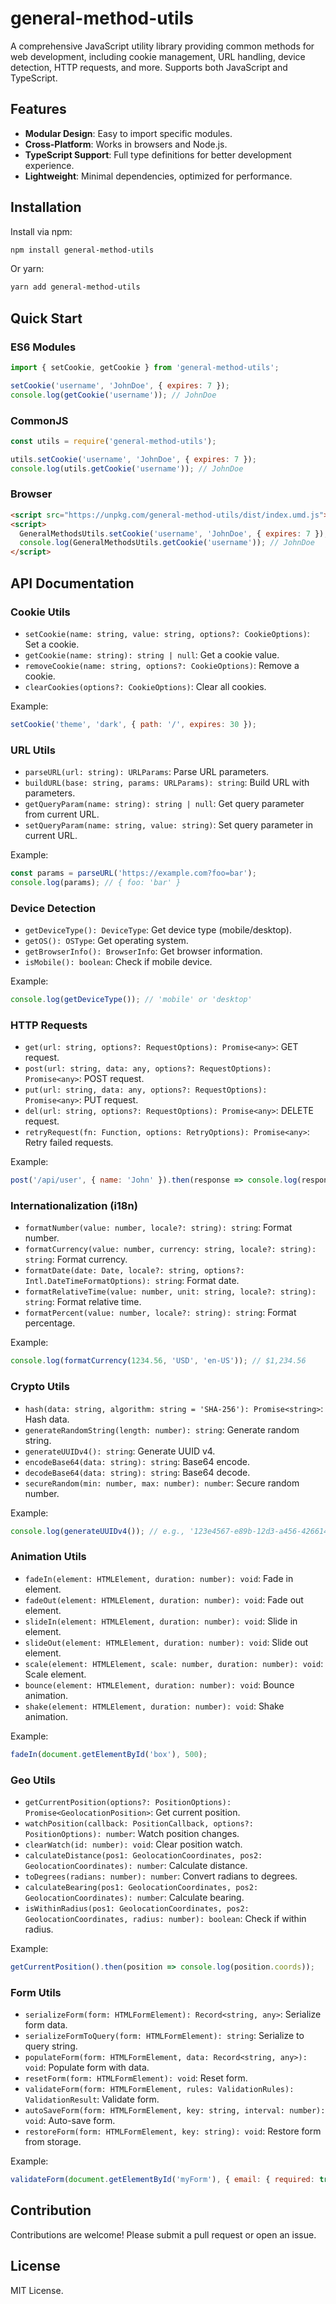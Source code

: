 # general-method-utils

A comprehensive JavaScript utility library providing common methods for web development, including cookie management, URL handling, device detection, HTTP requests, and more. Supports both JavaScript and TypeScript.

## Features

- **Modular Design**: Easy to import specific modules.
- **Cross-Platform**: Works in browsers and Node.js.
- **TypeScript Support**: Full type definitions for better development experience.
- **Lightweight**: Minimal dependencies, optimized for performance.

## Installation

Install via npm:

```bash
npm install general-method-utils
```

Or yarn:

```bash
yarn add general-method-utils
```

## Quick Start

### ES6 Modules

```javascript
import { setCookie, getCookie } from 'general-method-utils';

setCookie('username', 'JohnDoe', { expires: 7 });
console.log(getCookie('username')); // JohnDoe
```

### CommonJS

```javascript
const utils = require('general-method-utils');

utils.setCookie('username', 'JohnDoe', { expires: 7 });
console.log(utils.getCookie('username')); // JohnDoe
```

### Browser

```html
<script src="https://unpkg.com/general-method-utils/dist/index.umd.js"></script>
<script>
  GeneralMethodsUtils.setCookie('username', 'JohnDoe', { expires: 7 });
  console.log(GeneralMethodsUtils.getCookie('username')); // JohnDoe
</script>
```

## API Documentation

### Cookie Utils

- `setCookie(name: string, value: string, options?: CookieOptions)`: Set a cookie.
- `getCookie(name: string): string | null`: Get a cookie value.
- `removeCookie(name: string, options?: CookieOptions)`: Remove a cookie.
- `clearCookies(options?: CookieOptions)`: Clear all cookies.

Example:
```javascript
setCookie('theme', 'dark', { path: '/', expires: 30 });
```

### URL Utils

- `parseURL(url: string): URLParams`: Parse URL parameters.
- `buildURL(base: string, params: URLParams): string`: Build URL with parameters.
- `getQueryParam(name: string): string | null`: Get query parameter from current URL.
- `setQueryParam(name: string, value: string)`: Set query parameter in current URL.

Example:
```javascript
const params = parseURL('https://example.com?foo=bar');
console.log(params); // { foo: 'bar' }
```

### Device Detection

- `getDeviceType(): DeviceType`: Get device type (mobile/desktop).
- `getOS(): OSType`: Get operating system.
- `getBrowserInfo(): BrowserInfo`: Get browser information.
- `isMobile(): boolean`: Check if mobile device.

Example:
```javascript
console.log(getDeviceType()); // 'mobile' or 'desktop'
```

### HTTP Requests

- `get(url: string, options?: RequestOptions): Promise<any>`: GET request.
- `post(url: string, data: any, options?: RequestOptions): Promise<any>`: POST request.
- `put(url: string, data: any, options?: RequestOptions): Promise<any>`: PUT request.
- `del(url: string, options?: RequestOptions): Promise<any>`: DELETE request.
- `retryRequest(fn: Function, options: RetryOptions): Promise<any>`: Retry failed requests.

Example:
```javascript
post('/api/user', { name: 'John' }).then(response => console.log(response));
```

### Internationalization (i18n)

- `formatNumber(value: number, locale?: string): string`: Format number.
- `formatCurrency(value: number, currency: string, locale?: string): string`: Format currency.
- `formatDate(date: Date, locale?: string, options?: Intl.DateTimeFormatOptions): string`: Format date.
- `formatRelativeTime(value: number, unit: string, locale?: string): string`: Format relative time.
- `formatPercent(value: number, locale?: string): string`: Format percentage.

Example:
```javascript
console.log(formatCurrency(1234.56, 'USD', 'en-US')); // $1,234.56
```

### Crypto Utils

- `hash(data: string, algorithm: string = 'SHA-256'): Promise<string>`: Hash data.
- `generateRandomString(length: number): string`: Generate random string.
- `generateUUIDv4(): string`: Generate UUID v4.
- `encodeBase64(data: string): string`: Base64 encode.
- `decodeBase64(data: string): string`: Base64 decode.
- `secureRandom(min: number, max: number): number`: Secure random number.

Example:
```javascript
console.log(generateUUIDv4()); // e.g., '123e4567-e89b-12d3-a456-426614174000'
```

### Animation Utils

- `fadeIn(element: HTMLElement, duration: number): void`: Fade in element.
- `fadeOut(element: HTMLElement, duration: number): void`: Fade out element.
- `slideIn(element: HTMLElement, duration: number): void`: Slide in element.
- `slideOut(element: HTMLElement, duration: number): void`: Slide out element.
- `scale(element: HTMLElement, scale: number, duration: number): void`: Scale element.
- `bounce(element: HTMLElement, duration: number): void`: Bounce animation.
- `shake(element: HTMLElement, duration: number): void`: Shake animation.

Example:
```javascript
fadeIn(document.getElementById('box'), 500);
```

### Geo Utils

- `getCurrentPosition(options?: PositionOptions): Promise<GeolocationPosition>`: Get current position.
- `watchPosition(callback: PositionCallback, options?: PositionOptions): number`: Watch position changes.
- `clearWatch(id: number): void`: Clear position watch.
- `calculateDistance(pos1: GeolocationCoordinates, pos2: GeolocationCoordinates): number`: Calculate distance.
- `toDegrees(radians: number): number`: Convert radians to degrees.
- `calculateBearing(pos1: GeolocationCoordinates, pos2: GeolocationCoordinates): number`: Calculate bearing.
- `isWithinRadius(pos1: GeolocationCoordinates, pos2: GeolocationCoordinates, radius: number): boolean`: Check if within radius.

Example:
```javascript
getCurrentPosition().then(position => console.log(position.coords));
```

### Form Utils

- `serializeForm(form: HTMLFormElement): Record<string, any>`: Serialize form data.
- `serializeFormToQuery(form: HTMLFormElement): string`: Serialize to query string.
- `populateForm(form: HTMLFormElement, data: Record<string, any>): void`: Populate form with data.
- `resetForm(form: HTMLFormElement): void`: Reset form.
- `validateForm(form: HTMLFormElement, rules: ValidationRules): ValidationResult`: Validate form.
- `autoSaveForm(form: HTMLFormElement, key: string, interval: number): void`: Auto-save form.
- `restoreForm(form: HTMLFormElement, key: string): void`: Restore form from storage.

Example:
```javascript
validateForm(document.getElementById('myForm'), { email: { required: true, email: true } });
```

## Contribution

Contributions are welcome! Please submit a pull request or open an issue.

## License

MIT License.